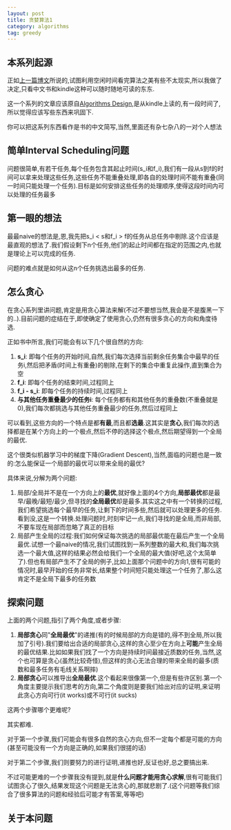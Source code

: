 ```yaml
---
layout: post
title: 贪婪算法1
category: algorithms
tag: greedy
---
```


## 本系列起源

正如[上一篇博文][chinese book]所说的,试图利用空闲时间看完算法之美有些不太现实,所以我做了决定,只看中文书和kindle这种可以随时随地可读的东东.

这一个系列的文章应该原自[Algorithms Design][algorithms design],是从kindle上读的,有一段时间了,所以觉得应该写些东西来巩固下.

你可以把这系列东西看作是书的中文简写,当然,里面还有杂七杂八的一对个人想法

## 简单Interval Scheduling问题

问题很简单,有若干任务,每个任务包含其起止时间(s_i和f_i),我们有一段从s到f的时间可以拿来处理这些任务,这些任务不能重叠处理,即各自的处理时间不能有重叠(同一时间只能处理一个任务).目标是如何安排这些任务的处理顺序,使得这段时间内可以处理的任务最多

## 第一眼的想法

最最naive的想法是,恩,我先把s_i < s和f_i > f的任务从总任务中剔除.这个应该是最直观的想法了.我们假设剩下n个任务,他们的起止时间都在指定的范围之内,也就是理论上可以完成的任务.

问题的难点就是如何从这n个任务挑选出最多的任务.

## 怎么贪心

在贪心系列里讲问题,肯定是用贪心算法来解(不过不要想当然,我会是不是腹黑一下的..).目前问题的症结在于,即使确定了使用贪心,仍然有很多贪心的方向和角度待选.

正如书中所言,我们可能会有以下几个很自然的方向:

1. **s_i**: 即每个任务的开始时间,自然,我们每次选择当前剩余任务集合中最早的任务i,然后把矛盾(时间上有重叠)的剔除,在剩下的集合中重复此操作,直到集合为空 
2. **f_i**: 即每个任务的结束时间,过程同上
3. **f_i - s_i**: 即每个任务的持续时间,过程同上
4. **与其他任务重叠最少的任务i**: 每个任务都有和其他任务的重叠数(不重叠就是0),我们每次都挑选与其他任务重叠最少的任务,然后过程同上

可以看到,这些方向的一个特点是都**有最**,而且都**选最**.这其实是**贪心**,我们每次的选择都是在某个方向上的一个极点,然后不停的选择这个极点,然后期望得到一个全局的最优.

这个很类似机器学习中的梯度下降(Gradient Descent),当然,面临的问题也是一致的:怎么能保证一个局部的最优可以带来全局的最优?

具体来说,分解为两个问题:

1. 局部/全局并不是在一个方向上的**最优**,就好像上面的4个方向,**局部最优**都是最早/最晚/最短/最少,但寻找的**全局最优**却是最多.其实这之中有一个转换的过程,我们希望挑选每个最早的任务,让剩下的时间多些,然后就可以处理更多的任务.看到没,这是一个转换.处理问题时,时刻牢记一点,我们寻找的是全局,而非局部,不要车现在局部而忽略了真正的目标
2. 局部产生全局的过程:我们如何保证每次挑选的局部最优能在最后产生一个全局最优.试想一个最naive的情况,我们试图找到一系列整数的最大和,我们每次挑选一个最大值,这样的结果必然会给我们一个全局的最大值(好吧,这个太简单了).但也有局部产生不了全局的例子,比如上面那个问题中的方向1,很有可能的情况时,最早开始的任务非常长,结果整个时间短只能处理这一个任务了,那么这肯定不是全局下最多的任务数

## 探索问题

上面的两个问题,指引了两个角度,或者步骤:

1. **局部贪心**同"**全局最优**"的递推(有的时候局部的方向是错的,得不到全局,所以我加了引号).我们要给出合适的局部贪心,这样的贪心至少在方向上**可能**产生全局的最优结果.比如如果我们找了一个方向是持续时间最接近质数的任务,当然,这个也可算是贪心(虽然比较奇怪),但这样的贪心无法合理的带来全局的最多(质数和最多任务有毛线关系啊摔)
2. **局部贪心**可以推导出**全局最优**.这个看起来很像第一个,但是有些许区别.第一个角度主要提示我们思考的方向,第二个角度则是要我们给出对应的证明,来证明此贪心方向可行(it works)或不可行(it sucks)

这两个步骤哪个更难呢?

其实都难.

对于第一个步骤,我们可能会有很多自然的贪心方向,但不一定每个都是可能的方向(甚至可能没有一个方向是正确的,如果我们很搓的话)

对于第二个步骤,我们则要努力的进行证明,递推也好,反证也好,总之要搞出来.

不过可能更难的一个步骤我没有提到,就是**什么问题才能用贪心求解**,很有可能我们试图贪心了很久,结果发现这个问题是无法贪心的,那就悲剧了.(这个问题等我们综合了很多算法的问题和经验后可能才有答案,等等吧)

## 关于本问题











[chinese book]: /chinese_books_and_kindle_only
[algorithms design]: http://book.douban.com/subject/1475870
